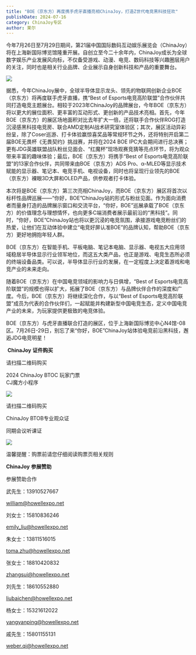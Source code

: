 ```yaml
---
title: "BOE（京东方）再度携手虎牙直播亮相ChinaJoy，打造Z世代电竞黑科技狂欢"
publishDate: 2024-07-16
category: ChinaJoy专区
author: 莱尔
---
```


今年7月26日至7月29日期间，第21届中国国际数码互动娱乐展览会（ChinaJoy）将在上海新国际博览馆隆重开展。自创立至今二十余年内，ChinaJoy成长为全球数字娱乐产业发展风向标，不仅备受游戏、动漫、电竞、数码科技等兴趣圈层用户的关注，同时也是相关行业品牌、企业展示自身创新科技和产品的重要舞台。

![](https://ec-net-1251389766.cos.ap-shanghai.myqcloud.com/wp-content/uploads/2024/07/20240716204540720.png)

据悉，今年ChinaJoy展中，全球半导体显示龙头、领先的物联网创新企业BOE（京东方）将再度联手虎牙直播，携“Best of Esports电竞高阶联盟”合作伙伴共同打造电竞主题展台。相较于2023年ChinaJoy的品牌展台，今年BOE（京东方）将以更大的展位面积、更丰富的互动形式、更创新的产品技术亮相。首先，今年BOE（京东方）的展区场地面积对比去年扩大一倍，还将联手合作伙伴ROG打造沉浸感黑科技电竞房、联合AMD定制AI战术研究室体验区；其次，展区活动异彩纷呈，除了Coser巡游、打卡体验赢惊喜奖品等常规环节之外，还将特别开启第二届BOE无畏杯《无畏契约》挑战赛，并将在2024 BOE IPC大会期间进行总决赛；更有JDG英雄联盟战队粉丝见面会、“红魔杯”现场观赛竞猜等亮点环节，将为观众带来丰富的趣味体验；最后，BOE（京东方）将携手“Best of Esports电竞高阶联盟”的13家合作伙伴，共同带来由BOE（京东方）ADS Pro、α-MLED等显示技术赋能的显示器、笔记本、电竞手机、电视设备，同时也将呈现行业领先的BOE（京东方）裸眼3D大屏和OLED产品，供参观者打卡体验。

本次将是BOE（京东方）第三次亮相ChinaJoy，而BOE（京东方）展区将首次以标杆性品牌巡展——“你好，BOE”ChinaJoy站的形式与粉丝见面。作为面向消费者而量身打造的品牌展示窗口和交流平台，“你好，BOE”巡展承载了BOE（京东方）的价值理念与理想情怀，也向更多C端消费者展示最前沿的“黑科技”。同时，“你好，BOE”ChinaJoy站也将以更沉浸的电竞氛围，承接游戏电竞粉丝们的热爱，让他们在互动体验中建立“电竞好屏认准BOE”的品牌认知，帮助BOE（京东方）更好地拥抱年轻人群。

BOE（京东方）在智能手机、平板电脑、笔记本电脑、显示器、电视五大应用领域稳居半导体显示行业领军地位，而这五大类产品，也正是游戏、电竞生态所必须的终端设备品类。可以说，半导体显示行业的发展，在一定程度上决定着游戏和电竞产业的未来走向。

随着BOE（京东方）在中国电竞领域的影响力与日俱增，“Best of Esports电竞高阶联盟”的规模也得以扩大，拓展了BOE（京东方）与品牌伙伴合作的深度和广度。今后，BOE（京东方）将继续深化合作，与以“Best of Esports电竞高阶联盟”成员为代表的合作伙伴们，一起赋能并构建新型中国电竞生态，定义中国电竞产业的未来，为玩家提供更极致的电竞体验。

BOE（京东方）与虎牙直播联合打造的展区，位于上海新国际博览中心N4馆-08区。7月26日-29日，别忘了来“你好，BOE”ChinaJoy站体验电竞前沿黑科技，邂逅JDG电竞明星！

 **ChinaJoy** **证件购买**

请扫描二维码购买

2024 ChinaJoy BTOC 玩家门票  
CJ魔方小程序  

![](https://ec-net-1251389766.cos.ap-shanghai.myqcloud.com/wp-content/uploads/2024/07/20240716204544330.png)

  
请扫描二维码购买

ChinaJoy BTOB专业观众证

同期会议听课证  

![](https://ec-net-1251389766.cos.ap-shanghai.myqcloud.com/wp-content/uploads/2024/07/20240716204547509.png)

温馨提醒：购票前请您仔细阅读购票页相关规则  
  

**ChinaJoy** **参展赞助**

参展赞助合作

武先生：13910527667

[william@howellexpo.net](mailto:william@howellexpo.net)

刘女士：15810836246

[emily\_liu@howellexpo.net](mailto:emily_liu@howellexpo.net)

朱女士：13811516015

[toma.zhu@howellexpo.net](mailto:toma.zhu@howellexpo.net)

张女士：18810420832

[zhangsui@howellexpo.net](mailto:zhangsui@howellexpo.net)

刘先生：18610552880

[liubaichen@howellexpo.net](mailto:liubaichen@howellexpo.net)

杨女士：15321612022

[yangyanping@howellexpo.net](mailto:yangyanping@howellexpo.net)

戚先生：15801155131

weber.qi@howellexpo.net
